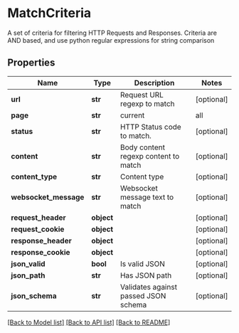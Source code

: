 # MatchCriteria

A set of criteria for filtering HTTP Requests and Responses.                          Criteria are AND based, and use python regular expressions for string comparison

## Properties
Name | Type | Description | Notes
------------ | ------------- | ------------- | -------------
**url** | **str** | Request URL regexp to match | [optional] 
**page** | **str** | current|all | [optional] 
**status** | **str** | HTTP Status code to match. | [optional] 
**content** | **str** | Body content regexp content to match | [optional] 
**content_type** | **str** | Content type | [optional] 
**websocket_message** | **str** | Websocket message text to match | [optional] 
**request_header** | **object** |  | [optional] 
**request_cookie** | **object** |  | [optional] 
**response_header** | **object** |  | [optional] 
**response_cookie** | **object** |  | [optional] 
**json_valid** | **bool** | Is valid JSON | [optional] 
**json_path** | **str** | Has JSON path | [optional] 
**json_schema** | **str** | Validates against passed JSON schema | [optional] 

[[Back to Model list]](../README.md#documentation-for-models) [[Back to API list]](../README.md#documentation-for-api-endpoints) [[Back to README]](../README.md)


